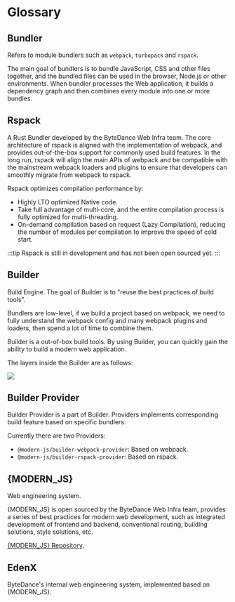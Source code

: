 # Glossary

## Bundler

Refers to module bundlers such as `webpack`, `turbopack` and `rspack`.

The main goal of bundlers is to bundle JavaScript, CSS and other files together, and the bundled files can be used in the browser, Node.js or other environments. When bundler processes the Web application, it builds a dependency graph and then combines every module into one or more bundles.

## Rspack

A Rust Bundler developed by the ByteDance Web Infra team. The core architecture of rspack is aligned with the implementation of webpack, and provides out-of-the-box support for commonly used build features. In the long run, rspack will align the main APIs of webpack and be compatible with the mainstream webpack loaders and plugins to ensure that developers can smoothly migrate from webpack to rspack.

Rspack optimizes compilation performance by:

- Highly LTO optimized Native code.
- Take full advantage of multi-core, and the entire compilation process is fully optimized for multi-threading.
- On-demand compilation based on request (Lazy Compilation), reducing the number of modules per compilation to improve the speed of cold start.

:::tip
Rspack is still in development and has not been open sourced yet.
:::

## Builder

Build Engine. The goal of Builder is to "reuse the best practices of build tools".

Bundlers are low-level, if we build a project based on webpack, we need to fully understand the webpack config and many webpack plugins and loaders, then spend a lot of time to combine them.

Builder is a out-of-box build tools. By using Builder, you can quickly gain the ability to build a modern web application.

The layers inside the Builder are as follows:

![](https://lf3-static.bytednsdoc.com/obj/eden-cn/zq-uylkvT/ljhwZthlaukjlkulzlp/builder-struct-10092.png)

## Builder Provider

Builder Provider is a part of Builder. Providers implements corresponding build feature based on specific bundlers.

Currently there are two Providers:

- `@modern-js/builder-webpack-provider`: Based on webpack.
- `@modern-js/builder-rspack-provider`: Based on rspack.

## {MODERN_JS}

Web engineering system.

{MODERN_JS} is open sourced by the ByteDance Web Infra team, provides a series of best practices for modern web development, such as integrated development of frontend and backend, conventional routing, building solutions, style solutions, etc.

[{MODERN_JS} Repository]({https://github.com/modern-js-dev/modern.js}).

## EdenX

ByteDance's internal web engineering system, implemented based on {MODERN_JS}.
